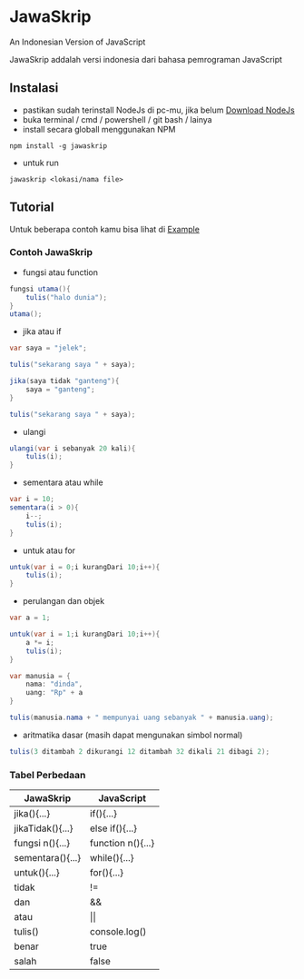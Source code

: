 # JawaSkrip

An Indonesian Version of JavaScript

JawaSkrip addalah versi indonesia dari bahasa pemrograman JavaScript

## Instalasi

- pastikan sudah terinstall NodeJs di pc-mu, jika belum [Download NodeJs](https://nodejs.org/en/)
- buka terminal / cmd / powershell / git bash / lainya
- install secara globall menggunakan NPM

```
npm install -g jawaskrip
```
- untuk run 
```
jawaskrip <lokasi/nama file>
```

## Tutorial

Untuk beberapa contoh kamu bisa lihat di [Example](https://github.com/Indmind/JawaSkrip/tree/master/example)

### Contoh JawaSkrip

- fungsi atau function
```cs
fungsi utama(){
    tulis("halo dunia");
}
utama();
```

- jika atau if
```cs
var saya = "jelek";

tulis("sekarang saya " + saya);

jika(saya tidak "ganteng"){
    saya = "ganteng";
}

tulis("sekarang saya " + saya);
```

- ulangi
```cs
ulangi(var i sebanyak 20 kali){
    tulis(i);
}
```

- sementara atau while
```cs
var i = 10;
sementara(i > 0){
    i--;
    tulis(i);
}
```

- untuk atau for
```cs
untuk(var i = 0;i kurangDari 10;i++){
    tulis(i);
}
```

- perulangan dan objek
```cs
var a = 1;

untuk(var i = 1;i kurangDari 10;i++){
    a *= i;
    tulis(i);
}

var manusia = {
    nama: "dinda",
    uang: "Rp" + a
}

tulis(manusia.nama + " mempunyai uang sebanyak " + manusia.uang);
```


- aritmatika dasar (masih dapat mengunakan simbol normal)
```cs
tulis(3 ditambah 2 dikurangi 12 ditambah 32 dikali 21 dibagi 2);
```

### Tabel Perbedaan

| JawaSkrip        | JavaScript        |
|------------------|-------------------|
| jika(){...}      | if(){...}         |
| jikaTidak(){...} | else if(){...}    |
| fungsi n(){...}  | function n(){...} |
| sementara(){...} | while(){...}      |
| untuk(){...}     | for(){...}        |
| tidak            | !=                |
| dan              | &&                |
| atau             | &#124;&#124;      |
| tulis()          | console.log()     |
| benar            | true              |
| salah            | false             |